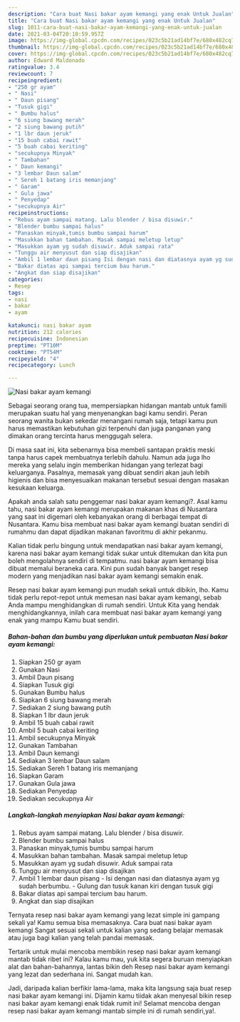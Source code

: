 ```yaml
---
description: "Cara buat Nasi bakar ayam kemangi yang enak Untuk Jualan"
title: "Cara buat Nasi bakar ayam kemangi yang enak Untuk Jualan"
slug: 1011-cara-buat-nasi-bakar-ayam-kemangi-yang-enak-untuk-jualan
date: 2021-03-04T20:10:59.957Z
image: https://img-global.cpcdn.com/recipes/023c5b21ad14bf7e/680x482cq70/nasi-bakar-ayam-kemangi-foto-resep-utama.jpg
thumbnail: https://img-global.cpcdn.com/recipes/023c5b21ad14bf7e/680x482cq70/nasi-bakar-ayam-kemangi-foto-resep-utama.jpg
cover: https://img-global.cpcdn.com/recipes/023c5b21ad14bf7e/680x482cq70/nasi-bakar-ayam-kemangi-foto-resep-utama.jpg
author: Edward Maldonado
ratingvalue: 3.4
reviewcount: 7
recipeingredient:
- "250 gr ayam"
- " Nasi"
- " Daun pisang"
- "Tusuk gigi"
- " Bumbu halus"
- "6 siung bawang merah"
- "2 siung bawang putih"
- "1 lbr daun jeruk"
- "15 buah cabai rawit"
- "5 buah cabai keriting"
- "secukupnya Minyak"
- " Tambahan"
- " Daun kemangi"
- "3 lembar Daun salam"
- " Sereh 1 batang iris memanjang"
- " Garam"
- " Gula jawa"
- " Penyedap"
- "secukupnya Air"
recipeinstructions:
- "Rebus ayam sampai matang. Lalu blender / bisa disuwir."
- "Blender bumbu sampai halus"
- "Panaskan minyak,tumis bumbu sampai harum"
- "Masukkan bahan tambahan. Masak sampai meletup letup"
- "Masukkan ayam yg sudah disuwir. Aduk sampai rata"
- "Tunggu air menyusut dan siap disajikan"
- "Ambil 1 lembar daun pisang Isi dengan nasi dan diatasnya ayam yg sudah berbumbu. Gulung dan tusuk kanan kiri dengan tusuk gigi"
- "Bakar diatas api sampai tercium bau harum."
- "Angkat dan siap disajikan"
categories:
- Resep
tags:
- nasi
- bakar
- ayam

katakunci: nasi bakar ayam 
nutrition: 212 calories
recipecuisine: Indonesian
preptime: "PT10M"
cooktime: "PT54M"
recipeyield: "4"
recipecategory: Lunch

---
```



![Nasi bakar ayam kemangi](https://img-global.cpcdn.com/recipes/023c5b21ad14bf7e/680x482cq70/nasi-bakar-ayam-kemangi-foto-resep-utama.jpg)

Sebagai seorang orang tua, mempersiapkan hidangan mantab untuk famili merupakan suatu hal yang menyenangkan bagi kamu sendiri. Peran seorang  wanita bukan sekedar menangani rumah saja, tetapi kamu pun harus memastikan kebutuhan gizi terpenuhi dan juga panganan yang dimakan orang tercinta harus menggugah selera.

Di masa  saat ini, kita sebenarnya bisa membeli santapan praktis meski tanpa harus capek membuatnya terlebih dahulu. Namun ada juga lho mereka yang selalu ingin memberikan hidangan yang terlezat bagi keluarganya. Pasalnya, memasak yang dibuat sendiri akan jauh lebih higienis dan bisa menyesuaikan makanan tersebut sesuai dengan masakan kesukaan keluarga. 



Apakah anda salah satu penggemar nasi bakar ayam kemangi?. Asal kamu tahu, nasi bakar ayam kemangi merupakan makanan khas di Nusantara yang saat ini digemari oleh kebanyakan orang di berbagai tempat di Nusantara. Kamu bisa membuat nasi bakar ayam kemangi buatan sendiri di rumahmu dan dapat dijadikan makanan favoritmu di akhir pekanmu.

Kalian tidak perlu bingung untuk mendapatkan nasi bakar ayam kemangi, karena nasi bakar ayam kemangi tidak sukar untuk ditemukan dan kita pun boleh mengolahnya sendiri di tempatmu. nasi bakar ayam kemangi bisa dibuat memalui beraneka cara. Kini pun sudah banyak banget resep modern yang menjadikan nasi bakar ayam kemangi semakin enak.

Resep nasi bakar ayam kemangi pun mudah sekali untuk dibikin, lho. Kamu tidak perlu repot-repot untuk memesan nasi bakar ayam kemangi, sebab Anda mampu menghidangkan di rumah sendiri. Untuk Kita yang hendak menghidangkannya, inilah cara membuat nasi bakar ayam kemangi yang enak yang mampu Kamu buat sendiri.

<!--inarticleads1-->

##### Bahan-bahan dan bumbu yang diperlukan untuk pembuatan Nasi bakar ayam kemangi:

1. Siapkan 250 gr ayam
1. Gunakan  Nasi
1. Ambil  Daun pisang
1. Siapkan Tusuk gigi
1. Gunakan  Bumbu halus
1. Siapkan 6 siung bawang merah
1. Sediakan 2 siung bawang putih
1. Siapkan 1 lbr daun jeruk
1. Ambil 15 buah cabai rawit
1. Ambil 5 buah cabai keriting
1. Ambil secukupnya Minyak
1. Gunakan  Tambahan
1. Ambil  Daun kemangi
1. Sediakan 3 lembar Daun salam
1. Sediakan  Sereh 1 batang iris memanjang
1. Siapkan  Garam
1. Gunakan  Gula jawa
1. Sediakan  Penyedap
1. Sediakan secukupnya Air




<!--inarticleads2-->

##### Langkah-langkah menyiapkan Nasi bakar ayam kemangi:

1. Rebus ayam sampai matang. Lalu blender / bisa disuwir.
1. Blender bumbu sampai halus
1. Panaskan minyak,tumis bumbu sampai harum
1. Masukkan bahan tambahan. Masak sampai meletup letup
1. Masukkan ayam yg sudah disuwir. Aduk sampai rata
1. Tunggu air menyusut dan siap disajikan
1. Ambil 1 lembar daun pisang - Isi dengan nasi dan diatasnya ayam yg sudah berbumbu. - Gulung dan tusuk kanan kiri dengan tusuk gigi
1. Bakar diatas api sampai tercium bau harum.
1. Angkat dan siap disajikan




Ternyata resep nasi bakar ayam kemangi yang lezat simple ini gampang sekali ya! Kamu semua bisa memasaknya. Cara buat nasi bakar ayam kemangi Sangat sesuai sekali untuk kalian yang sedang belajar memasak atau juga bagi kalian yang telah pandai memasak.

Tertarik untuk mulai mencoba membikin resep nasi bakar ayam kemangi mantab tidak ribet ini? Kalau kamu mau, yuk kita segera buruan menyiapkan alat dan bahan-bahannya, lantas bikin deh Resep nasi bakar ayam kemangi yang lezat dan sederhana ini. Sangat mudah kan. 

Jadi, daripada kalian berfikir lama-lama, maka kita langsung saja buat resep nasi bakar ayam kemangi ini. Dijamin kamu tiidak akan menyesal bikin resep nasi bakar ayam kemangi enak tidak rumit ini! Selamat mencoba dengan resep nasi bakar ayam kemangi mantab simple ini di rumah sendiri,ya!.

